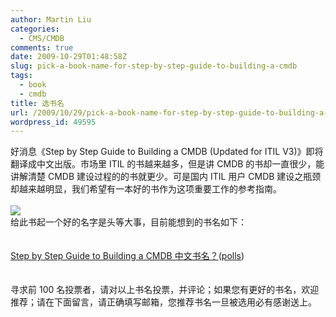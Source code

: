 ```yaml
---
author: Martin Liu
categories:
  - CMS/CMDB
comments: true
date: 2009-10-29T01:48:58Z
slug: pick-a-book-name-for-step-by-step-guide-to-building-a-cmdb
tags:
  - book
  - cmdb
title: 选书名
url: /2009/10/29/pick-a-book-name-for-step-by-step-guide-to-building-a-cmdb/
wordpress_id: 49595
---
```


好消息《Step by Step Guide to Building a CMDB (Updated for ITIL V3)》即将翻译成中文出版。市场里 ITIL 的书越来越多，但是讲 CMDB 的书却一直很少，能讲解清楚 CMDB 建设过程的的书就更少。可是国内 ITIL 用户 CMDB 建设之瓶颈却越来越明显，我们希望有一本好的书作为这项重要工作的参考指南。<br /><br />[![](http://ecx.images-amazon.com/images/I/41obkAD85tL._SL500_AA240_.jpg)](http://www.bmc.com/products/product-listing/53556216-141391-2117.html)<br />给此书起一个好的名字是头等大事，目前能想到的书名如下：<br /><br /><br />[Step by Step Guide to Building a CMDB 中文书名？](http://answers.polldaddy.com/poll/2182921/)([polls](http://answers.polldaddy.com))<br /><br /><br />寻求前 100 名投票者，请对以上书名投票，并评论；如果您有更好的书名，欢迎推荐；请在下面留言，请正确填写邮箱，您推荐书名一旦被选用必有感谢送上。
